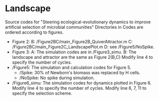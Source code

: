 # Landscape
Source codes for "Steering ecological-evolutionary dynamics to improve  artificial selection of microbial communities"
Directories in Codes are ordered according to figures.
* Figure 2: B: /Figure2BC/main_Figure2B_QuiverAttractor.m
            C: /Figure2BC/main_Figure2C_LandscapePlot.m
            D: see /Figure5/NoSpike.
* Figure 3: A: The simulation codes are in /Figure3_simu.
            B: The landscape and attractor are the same as Figure 2(B,C)
Modify line 4 to specify the number of cycles.
* /Figure5: The simulation and calculation codes for Figure 5.
  * /Spike: 30% of Newborn's biomass was replaced by H cells.
  * /NoSpike: No spike during simulation.
* /Figure6_simu: The simulation codes for dynamics plotted in Figure 6.
Modify line 4 to specify the number of cycles. Modify line 6, 7, 11 to specify the selection scheme.
